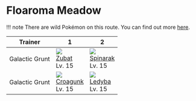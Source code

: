 # Floaroma Meadow

!!! note
    There are wild Pokémon on this route. You can find out more [here](../../wild_pokemon/floaroma_meadow/).


Trainer        | 1                                  | 2
---            | ---                                | ---
Galactic Grunt | ![][041]<br> [Zubat]<br> Lv. 15    | ![][167]<br> [Spinarak]<br> Lv. 15
Galactic Grunt | ![][453]<br> [Croagunk]<br> Lv. 15 | ![][165]<br> [Ledyba]<br> Lv. 15



[Zubat]: ../../pokemon_changes/041/
[Ledyba]: ../../pokemon_changes/165/
[Spinarak]: ../../pokemon_changes/167/
[Croagunk]: ../../pokemon_changes/453/
[041]: ../img/pokemon/041.png
[165]: ../img/pokemon/165.png
[167]: ../img/pokemon/167.png
[453]: ../img/pokemon/453.png

